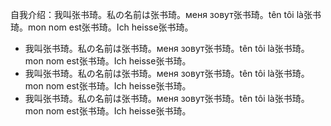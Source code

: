 自我介绍：我叫张书琦。私の名前は张书琦。меня зовут张书琦。tên tôi là张书琦。mon nom est张书琦。Ich heisse张书琦。
  +  我叫张书琦。私の名前は张书琦。меня зовут张书琦。tên tôi là张书琦。mon nom est张书琦。Ich heisse张书琦。
  +  我叫张书琦。私の名前は张书琦。меня зовут张书琦。tên tôi là张书琦。mon nom est张书琦。Ich heisse张书琦。
  +  我叫张书琦。私の名前は张书琦。меня зовут张书琦。tên tôi là张书琦。mon nom est张书琦。Ich heisse张书琦。

